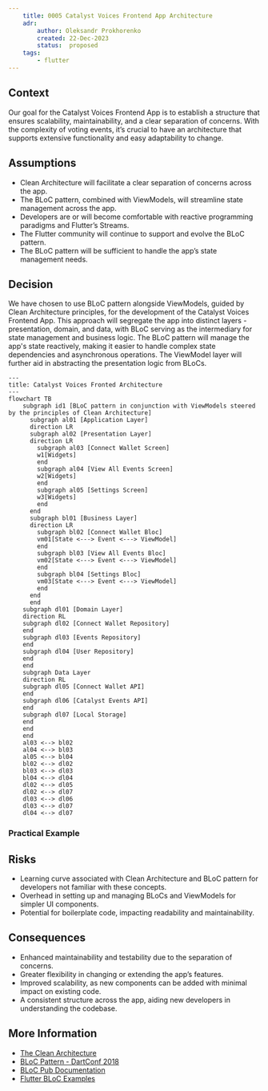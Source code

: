 ```yaml
---
    title: 0005 Catalyst Voices Frontend App Architecture
    adr:
        author: Oleksandr Prokhorenko
        created: 22-Dec-2023
        status:  proposed
    tags:
        - flutter
---
```


## Context

Our goal for the Catalyst Voices Frontend App is to establish a structure that ensures scalability,
maintainability, and a clear separation of concerns. With the complexity of voting events,
it’s crucial to have an architecture that supports extensive functionality and easy adaptability to change.

## Assumptions

* Clean Architecture will facilitate a clear separation of concerns across the app.
* The BLoC pattern, combined with ViewModels, will streamline state management across the app.
* Developers are or will become comfortable with reactive programming paradigms and Flutter’s Streams.
* The Flutter community will continue to support and evolve the BLoC pattern.
* The BLoC pattern will be sufficient to handle the app’s state management needs.

## Decision

We have chosen to use BLoC pattern alongside ViewModels, guided by Clean Architecture principles,
for the development of the Catalyst Voices Frontend App.
This approach will segregate the app into distinct layers - presentation, domain, and data,
with BLoC serving as the intermediary for state management and business logic.
The BLoC pattern will manage the app's state reactively,
making it easier to handle complex state dependencies and asynchronous operations.
The ViewModel layer will further aid in abstracting the presentation logic from BLoCs.

```mermaid
---
title: Catalyst Voices Fronted Architecture
---
flowchart TB
    subgraph id1 [BLoC pattern in conjunction with ViewModels steered by the principles of Clean Architecture]
      subgraph al01 [Application Layer]
      direction LR
      subgraph al02 [Presentation Layer]
      direction LR
        subgraph al03 [Connect Wallet Screen]
        w1[Widgets]
        end
        subgraph al04 [View All Events Screen]
        w2[Widgets]
        end
        subgraph al05 [Settings Screen]
        w3[Widgets]
        end
      end
      subgraph bl01 [Business Layer]
      direction LR
        subgraph bl02 [Connect Wallet Bloc]
        vm01[State <---> Event <---> ViewModel]
        end
        subgraph bl03 [View All Events Bloc]
        vm02[State <---> Event <---> ViewModel]
        end
        subgraph bl04 [Settings Bloc]
        vm03[State <---> Event <---> ViewModel]
        end
      end
      end
    subgraph dl01 [Domain Layer]
    direction RL
    subgraph dl02 [Connect Wallet Repository]
    end
    subgraph dl03 [Events Repository]
    end
    subgraph dl04 [User Repository]
    end
    end
    subgraph Data Layer
    direction RL
    subgraph dl05 [Connect Wallet API]
    end
    subgraph dl06 [Catalyst Events API]
    end
    subgraph dl07 [Local Storage]
    end
    end
    end
    al03 <--> bl02
    al04 <--> bl03
    al05 <--> bl04
    bl02 <--> dl02
    bl03 <--> dl03
    bl04 <--> dl04
    dl02 <--> dl05
    dl02 <--> dl07
    dl03 <--> dl06
    dl03 <--> dl07
    dl04 <--> dl07
```



### Practical Example



## Risks

* Learning curve associated with Clean Architecture and BLoC pattern for developers not familiar with these concepts.
* Overhead in setting up and managing BLoCs and ViewModels for simpler UI components.
* Potential for boilerplate code, impacting readability and maintainability.

## Consequences

* Enhanced maintainability and testability due to the separation of concerns.
* Greater flexibility in changing or extending the app’s features.
* Improved scalability, as new components can be added with minimal impact on existing code.
* A consistent structure across the app, aiding new developers in understanding the codebase.

## More Information

* [The Clean Architecture](https://blog.cleancoder.com/uncle-bob/2012/08/13/the-clean-architecture.html)
* [BLoC Pattern - DartConf 2018](https://youtu.be/PLHln7wHgPE?si=QJ8hXOCWz2WIYFye)
* [BLoC Pub Documentation](https://bloclibrary.dev/)
* [Flutter BLoC Examples](https://github.com/felangel/bloc/tree/master/examples)
